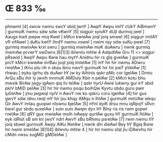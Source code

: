 # Œ 833 ‰
---
phnwmI ]4] swcw nwmu swcY sbid jwnY ] AwpY Awpu imlY cUkY AiBmwnY ]
gurmuiK nwmu sdw sdw vKwnY ]5] siqguir syivAY dUjI durmiq jweI ]
Aaugx kwit pwpw miq KweI ] kMcn kwieAw joqI joiq smweI ]6]
siqguir imilAY vfI vifAweI ] duKu kwtY ihrdY nwmu vsweI ] nwim rqy
sdw suKu pweI ]7] gurmiq mwinAw krxI swru ] gurmiq mwinAw moK
duAwru ] nwnk gurmiq mwinAw prvwrY swDwru ]8]1]3]
iblwvlu mhlw 4 AstpdIAw Gru 11
<> siqgur pRswid ]
AwpY Awpu Kwie hau mytY Anidnu hir rs gIq gveIAw ] gurmuiK prcY
kMcn kwieAw inrBau joqI joiq imleIAw ]1] mY hir hir nwmu ADwru
rmeIAw ] iKnu plu rih n skau ibnu nwvY gurmuiK hir hir pwT pVeIAw
]1] rhwau ] eyku igrhu ds duAwr hY jw ky Aihinis qskr pMc cor
lgeIAw ] Drmu ArQu sBu ihir ly jwvih mnmuK AMDuly Kbir n peIAw
]2] kMcn kotu bhu mwxik BirAw jwgy igAwn qiq ilv leIAw ] qskr
hyrU Awie lukwny gur kY sbid pkiV bMiD peIAw ]3] hir hir nwmu poqu
boihQw Kyvtu sbdu guru pwir lµGeIAw ] jmu jwgwqI nyiV n AwvY nw ko
qskru coru lgeIAw ]4] hir gux gwvY sdw idnu rwqI mY hir jsu khqy
AMqu n lhIAw ] gurmuiK mnUAw iekqu Gir AwvY imlau guopwl nIswnu
bjeIAw ]5] nYnI dyiK drsu mnu iqRpqY sRvn bwxI gur sbdu suxeIAw ]
suin suin Awqm dyv hY BIny ris ris rwm gopwl rveIAw ]6] qRY gux
mwieAw moih ivAwpy qurIAw guxu hY gurmuiK lhIAw ] eyk idRsit sB sm
kir jwxY ndrI AwvY sBu bRhmu psreIAw ]7] rwm nwmu hY joiq sbweI
gurmuiK Awpy AlKu lKeIAw ] nwnk dIn dieAwl Bey hY Bgiq Bwie hir
nwim smeIAw ]8]1]4] iblwvlu mhlw 4 ] hir hir nwmu sIql jlu
iDAwvhu hir cMdn vwsu sugMD gMDeIAw ]
####
